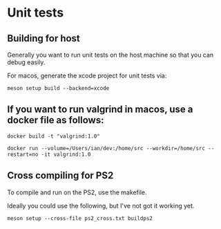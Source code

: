 # Unit tests

## Building for host
Generally you want to run unit tests on the host machine so that you can debug easily.

For macos, generate the xcode project for unit tests via:
```
meson setup build --backend=xcode
```

## If you want to run valgrind in macos, use a docker file as follows:

```
docker build -t "valgrind:1.0"

docker run --volume=/Users/ian/dev:/home/src --workdir=/home/src --restart=no -it valgrind:1.0 
```

## Cross compiling for PS2

To compile and run on the PS2, use the makefile.

Ideally you could use the following, but I've not got it working yet.
```
meson setup --cross-file ps2_cross.txt buildps2 
```
